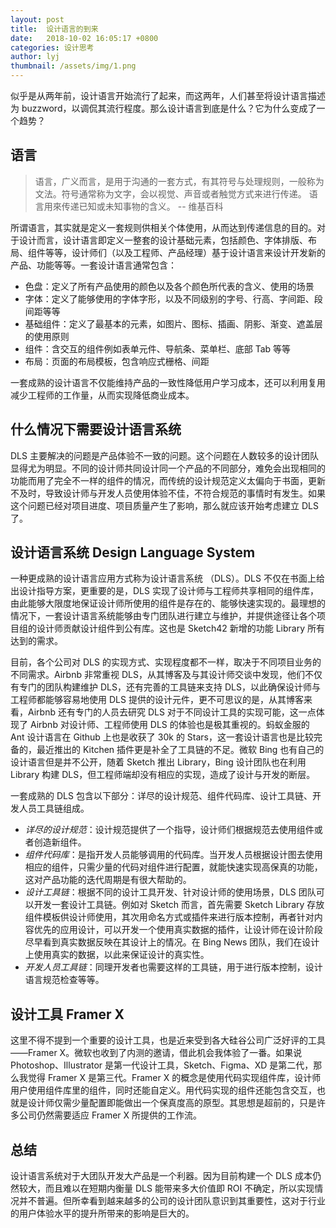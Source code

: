 ```yaml
---
layout: post
title:  设计语言的到来
date:   2018-10-02 16:05:17 +0800
categories: 设计思考
author: lyj
thumbnail: /assets/img/1.png
---
```


似乎是从两年前，设计语言开始流行了起来，而这两年，人们甚至将设计语言描述为 buzzword，以调侃其流行程度。那么设计语言到底是什么？它为什么变成了一个趋势？

## 语言
> 语言，广义而言，是用于沟通的一套方式，有其符号与处理规则，一般称为文法。符号通常称为文字，会以视觉、声音或者触觉方式来进行传递。 语言用來传递已知或未知事物的含义。 -- 维基百科

所谓语言，其实就是定义一套规则供相关个体使用，从而达到传递信息的目的。对于设计而言，设计语言即定义一整套的设计基础元素，包括颜色、字体排版、布局、组件等等，设计师们（以及工程师、产品经理）基于设计语言来设计开发新的产品、功能等等。一套设计语言通常包含：

- 色盘：定义了所有产品使用的颜色以及各个颜色所代表的含义、使用的场景
- 字体：定义了能够使用的字体字形，以及不同级别的字号、行高、字间距、段间距等等
- 基础组件：定义了最基本的元素，如图片、图标、插画、阴影、渐变、遮盖层的使用原则
- 组件：含交互的组件例如表单元件、导航条、菜单栏、底部 Tab 等等
- 布局：页面的布局模板，包含响应式栅格、间距

一套成熟的设计语言不仅能维持产品的一致性降低用户学习成本，还可以利用复用减少工程师的工作量，从而实现降低商业成本。

## 什么情况下需要设计语言系统

DLS 主要解决的问题是产品体验不一致的问题。这个问题在人数较多的设计团队显得尤为明显。不同的设计师共同设计同一个产品的不同部分，难免会出现相同的功能而用了完全不一样的组件的情况，而传统的设计规范定义太偏向于书面，更新不及时，导致设计师与开发人员使用体验不佳，不符合规范的事情时有发生。如果这个问题已经对项目进度、项目质量产生了影响，那么就应该开始考虑建立 DLS 了。

## 设计语言系统 Design Language System

一种更成熟的设计语言应用方式称为设计语言系统 （DLS）。DLS 不仅在书面上给出设计指导方案，更重要的是，DLS 实现了设计师与工程师共享相同的组件库，由此能够大限度地保证设计师所使用的组件是存在的、能够快速实现的。最理想的情况下，一套设计语言系统能够由专门团队进行建立与维护，并提供途径让各个项目组的设计师贡献设计组件到公有库。这也是 Sketch42 新增的功能 Library 所有达到的需求。

目前，各个公司对 DLS 的实现方式、实现程度都不一样，取决于不同项目业务的不同需求。Airbnb 非常重视 DLS，从其博客及与其设计师交谈中发现，他们不仅有专门的团队构建维护 DLS，还有完善的工具链来支持 DLS，以此确保设计师与工程师都能够容易地使用 DLS 提供的设计元件，更不可思议的是，从其博客来看，Airbnb 还有专门的人员去研究 DLS 对于不同设计工具的实现可能，这一点体现了 Airbnb 对设计师、工程师使用 DLS 的体验也是极其重视的。蚂蚁金服的 Ant 设计语言在 Github 上也是收获了 30k 的 Stars，这一套设计语言也是比较完备的，最近推出的 Kitchen 插件更是补全了工具链的不足。微软 Bing 也有自己的设计语言但是并不公开，随着 Sketch 推出 Library，Bing 设计团队也在利用 Library 构建 DLS，但工程师端却没有相应的实现，造成了设计与开发的断层。

一套成熟的 DLS 包含以下部分：详尽的设计规范、组件代码库、设计工具链、开发人员工具链组成。

- *详尽的设计规范*：设计规范提供了一个指导，设计师们根据规范去使用组件或者创造新组件。
- *组件代码库*：是指开发人员能够调用的代码库。当开发人员根据设计图去使用相应的组件，只需少量的代码对组件进行配置，就能快速实现高保真的功能，这对产品功能的迭代周期是有很大帮助的。
- *设计工具链*：根据不同的设计工具开发、针对设计师的使用场景，DLS 团队可以开发一套设计工具链。例如对 Sketch 而言，首先需要 Sketch Library 存放组件模板供设计师使用，其次用命名方式或插件来进行版本控制，再者针对内容优先的应用设计，可以开发一个使用真实数据的插件，让设计师在设计阶段尽早看到真实数据反映在其设计上的情况。在 Bing News 团队，我们在设计上使用真实的数据，以此来保证设计的真实性。
- *开发人员工具链*：同理开发者也需要这样的工具链，用于进行版本控制，设计语言规范检查等等。

## 设计工具 Framer X
这里不得不提到一个重要的设计工具，也是近来受到各大硅谷公司广泛好评的工具——Framer X。微软也收到了内测的邀请，借此机会我体验了一番。如果说 Photoshop、Illustrator 是第一代设计工具，Sketch、Figma、XD 是第二代，那么我觉得 Framer X 是第三代。Framer X 的概念是使用代码实现组件库，设计师用户使用组件库里的组件，同时还能自定义。用代码实现的组件还能包含交互，也就是设计师仅需少量配置即能做出一个保真度高的原型。其思想是超前的，只是许多公司仍然需要适应 Framer X 所提供的工作流。

## 总结

设计语言系统对于大团队开发大产品是一个利器。因为目前构建一个 DLS 成本仍然较大，而且难以在短期内衡量 DLS 能带来多大价值即 ROI 不确定，所以实现情况并不普遍。但所幸看到越来越多的公司的设计团队意识到其重要性，这对于行业的用户体验水平的提升所带来的影响是巨大的。
